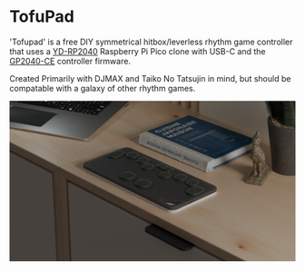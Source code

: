 # TofuPad

'Tofupad' is a free DIY symmetrical hitbox/leverless rhythm game controller that uses a [YD-RP2040](https://www.amazon.com/RP2040-Board-Type-C-Raspberry-Micropython/dp/B0CG9FWDDC?crid=2Z33OKLFBHHP7) Raspberry Pi Pico clone with USB-C and the [GP2040-CE](https://gp2040-ce.info/) controller firmware. 

Created Primarily with DJMAX and Taiko No Tatsujin in mind, but should be compatable with a galaxy of other rhythm games.

![Preview](render.png?raw=true "Preview Screenshot")
